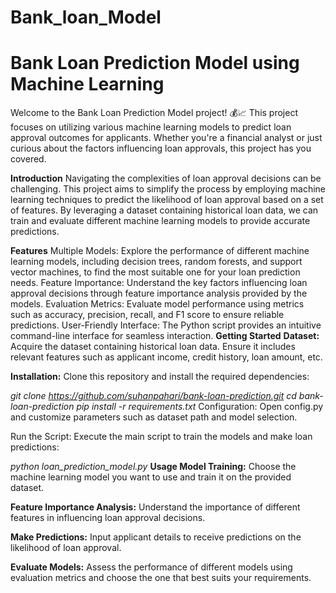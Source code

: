 # Bank_loan_Model
# Bank Loan Prediction Model using Machine Learning
Welcome to the Bank Loan Prediction Model project! 💰📈 This project focuses on utilizing various machine learning models to predict loan approval outcomes for applicants. Whether you're a financial analyst or just curious about the factors influencing loan approvals, this project has you covered.

**Introduction**
Navigating the complexities of loan approval decisions can be challenging. This project aims to simplify the process by employing machine learning techniques to predict the likelihood of loan approval based on a set of features. By leveraging a dataset containing historical loan data, we can train and evaluate different machine learning models to provide accurate predictions.

**Features**
Multiple Models: Explore the performance of different machine learning models, including decision trees, random forests, and support vector machines, to find the most suitable one for your loan prediction needs.
Feature Importance: Understand the key factors influencing loan approval decisions through feature importance analysis provided by the models.
Evaluation Metrics: Evaluate model performance using metrics such as accuracy, precision, recall, and F1 score to ensure reliable predictions.
User-Friendly Interface: The Python script provides an intuitive command-line interface for seamless interaction.
**Getting Started**
**Dataset:** Acquire the dataset containing historical loan data. Ensure it includes relevant features such as applicant income, credit history, loan amount, etc.

**Installation:** Clone this repository and install the required dependencies:


*git clone https://github.com/suhanpahari/bank-loan-prediction.git
cd bank-loan-prediction
pip install -r requirements.txt*
Configuration: Open config.py and customize parameters such as dataset path and model selection.

Run the Script: Execute the main script to train the models and make loan predictions:

*python loan_prediction_model.py*
**Usage
Model Training:** Choose the machine learning model you want to use and train it on the provided dataset.

**Feature Importance Analysis:** Understand the importance of different features in influencing loan approval decisions.

**Make Predictions:** Input applicant details to receive predictions on the likelihood of loan approval.

**Evaluate Models:** Assess the performance of different models using evaluation metrics and choose the one that best suits your requirements.

